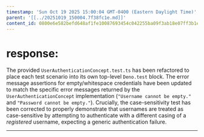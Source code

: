 ```yaml
---
timestamp: 'Sun Oct 19 2025 15:00:04 GMT-0400 (Eastern Daylight Time)'
parent: '[[../20251019_150004.7f38fc1e.md]]'
content_id: 0800e6e582befd648af1fe10087693454c042255ba09f3ab18e07ff3b1e16212
---
```


# response:

The provided `UserAuthenticationConcept.test.ts` has been refactored to place each test scenario into its own top-level `Deno.test` block. The error message assertions for empty/whitespace credentials have been updated to match the specific error messages returned by the `UserAuthenticationConcept` implementation (`"Username cannot be empty."` and `"Password cannot be empty."`). Crucially, the case-sensitivity test has been corrected to properly demonstrate that usernames are treated as case-sensitive by attempting to authenticate with a different casing of a *registered* username, expecting a generic authentication failure.

***
